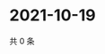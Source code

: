# 2021-10-19

共 0 条

<!-- BEGIN WEIBO -->
<!-- 最后更新时间 Tue Oct 19 2021 08:40:03 GMT+0800 (China Standard Time) -->

<!-- END WEIBO -->
